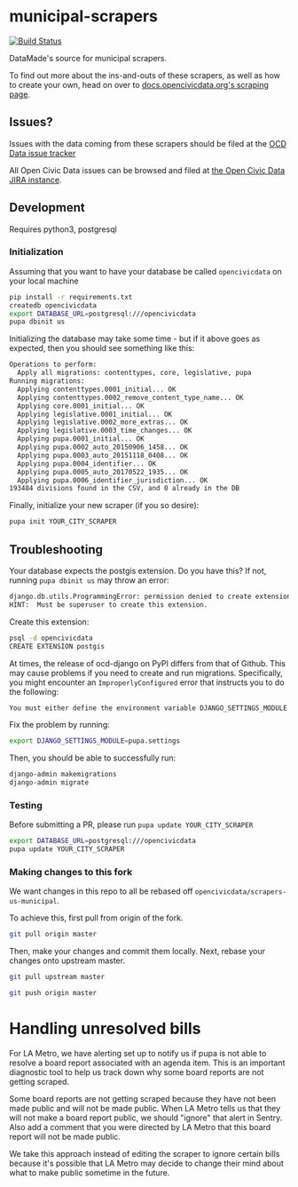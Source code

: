 municipal-scrapers
==================

[![Build Status](https://travis-ci.org/datamade/scrapers-us-municipal.svg?branch=v0.0.32)](https://travis-ci.org/datamade/scrapers-us-municipal)

DataMade's source for municipal scrapers.

To find out more about the ins-and-outs of these scrapers, as well as how to create your own, head on over to [docs.opencivicdata.org's scraping page](http://docs.opencivicdata.org/en/latest/scrape/index.html).

Issues?
-------

Issues with the data coming from these scrapers should be filed at the [OCD Data issue tracker](https://sunlight.atlassian.net/browse/DATA/)

All Open Civic Data issues can be browsed and filed at [the Open Civic Data JIRA instance](https://sunlight.atlassian.net/browse/OCD/).

## Development
Requires python3, postgresql

### Initialization
Assuming that you want to have your database be called `opencivicdata` on your local machine

```bash
pip install -r requirements.txt
createdb opencivicdata
export DATABASE_URL=postgresql:///opencivicdata
pupa dbinit us
```

Initializing the database may take some time - but if it above goes as expected, then you should see something like this:

```bash
Operations to perform:
  Apply all migrations: contenttypes, core, legislative, pupa
Running migrations:
  Applying contenttypes.0001_initial... OK
  Applying contenttypes.0002_remove_content_type_name... OK
  Applying core.0001_initial... OK
  Applying legislative.0001_initial... OK
  Applying legislative.0002_more_extras... OK
  Applying legislative.0003_time_changes... OK
  Applying pupa.0001_initial... OK
  Applying pupa.0002_auto_20150906_1458... OK
  Applying pupa.0003_auto_20151118_0408... OK
  Applying pupa.0004_identifier... OK
  Applying pupa.0005_auto_20170522_1935... OK
  Applying pupa.0006_identifier_jurisdiction... OK
193484 divisions found in the CSV, and 0 already in the DB
```

Finally, initialize your new scraper (if you so desire):

```bash
pupa init YOUR_CITY_SCRAPER
```

## Troubleshooting

Your database expects the postgis extension. Do you have this? If not, running `pupa dbinit us` may throw an error: 

```bash
django.db.utils.ProgrammingError: permission denied to create extension "postgis"
HINT:  Must be superuser to create this extension.
```

Create this extension:

```bash
psql -d opencivicdata
CREATE EXTENSION postgis
```

At times, the release of ocd-django on PyPI differs from that of Github. This may cause problems if you need to create and run migrations. Specifically, you might encounter an `ImproperlyConfigured` error that instructs you to do the following:

```bash
You must either define the environment variable DJANGO_SETTINGS_MODULE or call settings.configure() before accessing settings.
```

Fix the problem by running:

```bash
export DJANGO_SETTINGS_MODULE=pupa.settings
```

Then, you should be able to successfully run:

```bash
django-admin makemigrations
django-admin migrate
```

### Testing
Before submitting a PR, please run `pupa update YOUR_CITY_SCRAPER`

```bash
export DATABASE_URL=postgresql:///opencivicdata
pupa update YOUR_CITY_SCRAPER
```

### Making changes to this fork

We want changes in this repo to all be rebased off `opencivicdata/scrapers-us-municipal`.

To achieve this, first pull from origin of the fork.

```bash
git pull origin master
```

Then, make your changes and commit them locally. Next, rebase your changes onto
upstream master.


```bash
git pull upstream master
```

```bash
git push origin master
```

# Handling unresolved bills
For LA Metro, we have alerting set up to notify us if pupa is not able to resolve a board report associated with an agenda item. This is an important diagnostic tool to help us track down why some board reports are not getting scraped. 

Some board reports are not getting scraped because they have not been made public and will not be made public. When LA Metro tells us that they will not make a board report public, we should "ignore" that alert in Sentry. Also add a comment that you were directed by LA Metro that this board report will not be made public.

We take this approach instead of editing the scraper to ignore certain bills because it's possible that LA Metro may decide to change their mind about what to make public sometime in the future.
